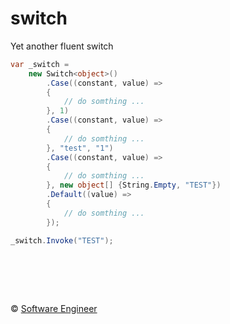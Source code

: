 switch
======
Yet another fluent switch
```C#
var _switch =
	new Switch<object>()
		.Case((constant, value) =>
		{
			// do somthing ...
		}, 1)
		.Case((constant, value) =>
		{
			// do somthing ...
		}, "test", "1")
		.Case((constant, value) => 
		{
			// do somthing ...
		}, new object[] {String.Empty, "TEST"})
		.Default((value) =>
		{
			// do somthing ...
		});

_switch.Invoke("TEST");
```


&nbsp;
============
&copy; [Software Engineer](http://metlinskyi.com/)
